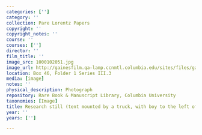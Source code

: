 ```yaml
---
categories: ['']
category: ''
collection: Pare Lorentz Papers
copyright: ''
copyright_notes: ''
course: ''
courses: ['']
director: ''
film_title: ''
image_src: 1000102051.jpg
image_url: http://gainesfilm.qa-lamp.ccnmtl.columbia.edu/sites/files/gainesfilm/images/1000102051.jpg
location: Box 46, Folder 1 Series III.3
media: [image]
notes: ''
physical_description: Photograph
repository: Rare Book & Manuscript Library, Columbia University
taxonomies: [Image]
title: Research still (tent mounted by a truck, with boy to the left of the opening)
year: ''
years: ['']

---
```

